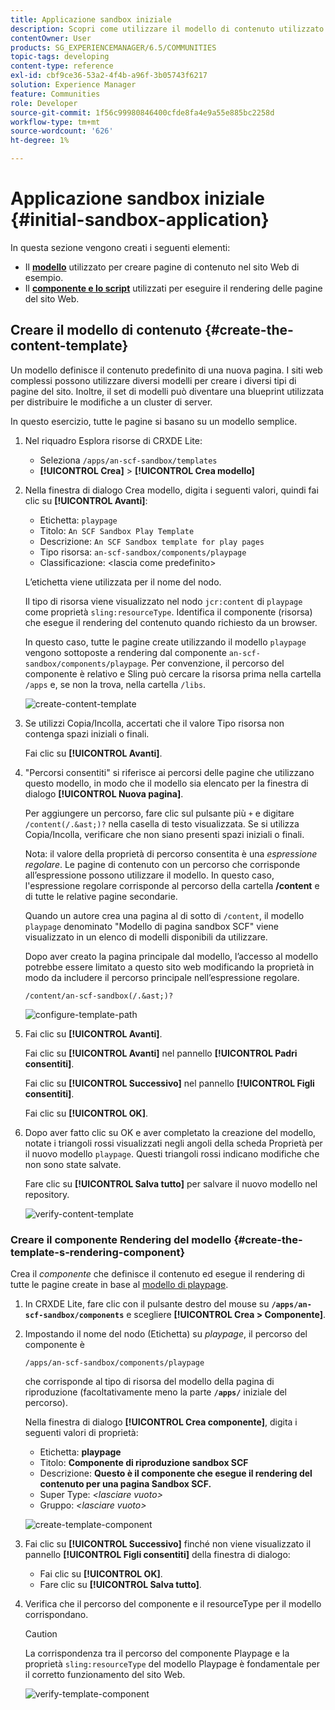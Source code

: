 ```yaml
---
title: Applicazione sandbox iniziale
description: Scopri come utilizzare il modello di contenuto utilizzato per creare pagine di contenuto e un componente e uno script utilizzati per il rendering delle pagine del sito web.
contentOwner: User
products: SG_EXPERIENCEMANAGER/6.5/COMMUNITIES
topic-tags: developing
content-type: reference
exl-id: cbf9ce36-53a2-4f4b-a96f-3b05743f6217
solution: Experience Manager
feature: Communities
role: Developer
source-git-commit: 1f56c99980846400cfde8fa4e9a55e885bc2258d
workflow-type: tm+mt
source-wordcount: '626'
ht-degree: 1%

---
```


# Applicazione sandbox iniziale {#initial-sandbox-application}

In questa sezione vengono creati i seguenti elementi:

* Il **[modello](#createthepagetemplate)** utilizzato per creare pagine di contenuto nel sito Web di esempio.
* Il **[componente e lo script](#create-the-template-s-rendering-component)** utilizzati per eseguire il rendering delle pagine del sito Web.

## Creare il modello di contenuto {#create-the-content-template}

Un modello definisce il contenuto predefinito di una nuova pagina. I siti web complessi possono utilizzare diversi modelli per creare i diversi tipi di pagine del sito. Inoltre, il set di modelli può diventare una blueprint utilizzata per distribuire le modifiche a un cluster di server.

In questo esercizio, tutte le pagine si basano su un modello semplice.

1. Nel riquadro Esplora risorse di CRXDE Lite:

   * Seleziona `/apps/an-scf-sandbox/templates`
   * **[!UICONTROL Crea]** > **[!UICONTROL Crea modello]**

1. Nella finestra di dialogo Crea modello, digita i seguenti valori, quindi fai clic su **[!UICONTROL Avanti]**:

   * Etichetta: `playpage`
   * Titolo: `An SCF Sandbox Play Template`
   * Descrizione: `An SCF Sandbox template for play pages`
   * Tipo risorsa: `an-scf-sandbox/components/playpage`
   * Classificazione: &lt;lascia come predefinito>

   L’etichetta viene utilizzata per il nome del nodo.

   Il tipo di risorsa viene visualizzato nel nodo `jcr:content` di `playpage` come proprietà `sling:resourceType`. Identifica il componente (risorsa) che esegue il rendering del contenuto quando richiesto da un browser.

   In questo caso, tutte le pagine create utilizzando il modello `playpage` vengono sottoposte a rendering dal componente `an-scf-sandbox/components/playpage`. Per convenzione, il percorso del componente è relativo e Sling può cercare la risorsa prima nella cartella `/apps` e, se non la trova, nella cartella `/libs`.

   ![create-content-template](assets/create-content-template-1.png)

1. Se utilizzi Copia/Incolla, accertati che il valore Tipo risorsa non contenga spazi iniziali o finali.

   Fai clic su **[!UICONTROL Avanti]**.

1. &quot;Percorsi consentiti&quot; si riferisce ai percorsi delle pagine che utilizzano questo modello, in modo che il modello sia elencato per la finestra di dialogo **[!UICONTROL Nuova pagina]**.

   Per aggiungere un percorso, fare clic sul pulsante più `+` e digitare `/content(/.&ast;)?` nella casella di testo visualizzata. Se si utilizza Copia/Incolla, verificare che non siano presenti spazi iniziali o finali.

   Nota: il valore della proprietà di percorso consentita è una *espressione regolare*. Le pagine di contenuto con un percorso che corrisponde all’espressione possono utilizzare il modello. In questo caso, l&#39;espressione regolare corrisponde al percorso della cartella **/content** e di tutte le relative pagine secondarie.

   Quando un autore crea una pagina al di sotto di `/content`, il modello `playpage` denominato &quot;Modello di pagina sandbox SCF&quot; viene visualizzato in un elenco di modelli disponibili da utilizzare.

   Dopo aver creato la pagina principale dal modello, l’accesso al modello potrebbe essere limitato a questo sito web modificando la proprietà in modo da includere il percorso principale nell’espressione regolare.

   `/content/an-scf-sandbox(/.&ast;)?`

   ![configure-template-path](assets/configure-template-path.png)

1. Fai clic su **[!UICONTROL Avanti]**.

   Fai clic su **[!UICONTROL Avanti]** nel pannello **[!UICONTROL Padri consentiti]**.

   Fai clic su **[!UICONTROL Successivo]** nel pannello **[!UICONTROL Figli consentiti]**.

   Fai clic su **[!UICONTROL OK]**.

1. Dopo aver fatto clic su OK e aver completato la creazione del modello, notate i triangoli rossi visualizzati negli angoli della scheda Proprietà per il nuovo modello `playpage`. Questi triangoli rossi indicano modifiche che non sono state salvate.

   Fare clic su **[!UICONTROL Salva tutto]** per salvare il nuovo modello nel repository.

   ![verify-content-template](assets/verify-content-template.png)

### Creare il componente Rendering del modello {#create-the-template-s-rendering-component}

Crea il *componente* che definisce il contenuto ed esegue il rendering di tutte le pagine create in base al [modello di playpage](#createthepagetemplate).

1. In CRXDE Lite, fare clic con il pulsante destro del mouse su **`/apps/an-scf-sandbox/components`** e scegliere **[!UICONTROL Crea > Componente]**.
1. Impostando il nome del nodo (Etichetta) su *playpage*, il percorso del componente è

   `/apps/an-scf-sandbox/components/playpage`

   che corrisponde al tipo di risorsa del modello della pagina di riproduzione (facoltativamente meno la parte **`/apps/`** iniziale del percorso).

   Nella finestra di dialogo **[!UICONTROL Crea componente]**, digita i seguenti valori di proprietà:

   * Etichetta: **playpage**
   * Titolo: **Componente di riproduzione sandbox SCF**
   * Descrizione: **Questo è il componente che esegue il rendering del contenuto per una pagina Sandbox SCF.**
   * Super Type: *&lt;lasciare vuoto>*
   * Gruppo: *&lt;lasciare vuoto>*

   ![create-template-component](assets/create-template-component.png)

1. Fai clic su **[!UICONTROL Successivo]** finché non viene visualizzato il pannello **[!UICONTROL Figli consentiti]** della finestra di dialogo:

   * Fai clic su **[!UICONTROL OK]**.
   * Fare clic su **[!UICONTROL Salva tutto]**.

1. Verifica che il percorso del componente e il resourceType per il modello corrispondano.

   >[!CAUTION]
   >
   >La corrispondenza tra il percorso del componente Playpage e la proprietà `sling:resourceType` del modello Playpage è fondamentale per il corretto funzionamento del sito Web.

   ![verify-template-component](assets/verify-template-component.png)

